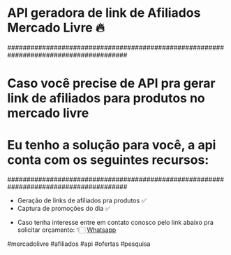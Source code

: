 # API geradora de link de Afiliados Mercado Livre 🔥

#######################################################################################
# Caso você precise de API pra gerar link de afiliados para produtos no mercado livre #
# Eu tenho a solução para você, a api conta com os seguintes recursos:                #
#######################################################################################

- Geração de links de afiliados pra produtos ✅
- Captura de promoções do dia ✅

* Caso tenha interesse entre em contato conosco pelo link abaixo pra solicitar orçamento: 👇🏻
[Whatsapp](https://bit.ly/ml-api-afiliados)

#mercadolivre #afiliados #api #ofertas #pesquisa 
